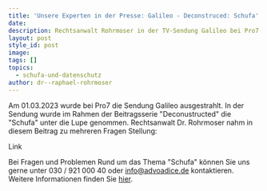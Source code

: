 ```yaml
---
title: 'Unsere Experten in der Presse: Galileo - Deconstruced: Schufa'
date:
description: Rechtsanwalt Rohrmoser in der TV-Sendung Galileo bei Pro7
layout: post
style_id: post
image:
tags: []
topics:
  - schufa-und-datenschutz
author: dr--raphael-rohrmoser
---
```

Am 01.03.2023 wurde bei Pro7 die Sendung Galileo ausgestrahlt. In der Sendung wurde im Rahmen der Beitragsserie "Deconustructed" die "Schufa" unter die Lupe genommen. Rechtsanwalt Dr. Rohrmoser nahm in diesem Beitrag zu mehreren Fragen Stellung:

Link

Bei Fragen und Problemen Rund um das Thema "Schufa" können Sie uns gerne unter 030 / 921 000 40 oder info@advoadice.de kontaktieren. Weitere Informationen finden Sie [hier](https://advoadvice.de/themen/schufa-und-datenschutz/).